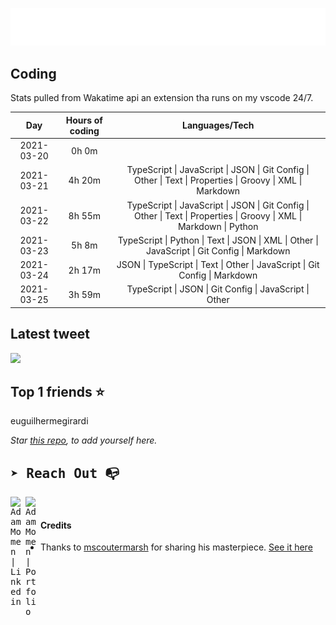 
![test image size](/assets/welcome_message.gif)

## Coding
Stats pulled from Wakatime api an extension tha runs on my vscode 24/7.

|Day|Hours of coding|Languages/Tech|
|:-:|:-:|:-:|
|2021-03-20|0h 0m||
|2021-03-21|4h 20m|TypeScript &#124; JavaScript &#124; JSON &#124; Git Config &#124; Other &#124; Text &#124; Properties &#124; Groovy &#124; XML &#124; Markdown|
|2021-03-22|8h 55m|TypeScript &#124; JavaScript &#124; JSON &#124; Git Config &#124; Other &#124; Text &#124; Properties &#124; Groovy &#124; XML &#124; Markdown &#124; Python|
|2021-03-23|5h 8m|TypeScript &#124; Python &#124; Text &#124; JSON &#124; XML &#124; Other &#124; JavaScript &#124; Git Config &#124; Markdown|
|2021-03-24|2h 17m|JSON &#124; TypeScript &#124; Text &#124; Other &#124; JavaScript &#124; Git Config &#124; Markdown|
|2021-03-25|3h 59m|TypeScript &#124; JSON &#124; Git Config &#124; JavaScript &#124; Other|

## Latest tweet
[<img src="<tweet-image-url>" width="400">](<tweet-url>)

## Top 1 friends ⭐️
euguilhermegirardi

*Star [this repo](https://github.com/AdamMomen/AdamMomen), to add yourself here.*


<samp>

## ➤ Reach Out :mailbox_with_no_mail:

>
  <a href="https://www.linkedin.com/in/adam-momen-99596275/">
     <img align="left" alt="Adam Momen | Linkedin" width="24px" src="./assets/Linkedin.svg" />
   </a>

   <a href="https://adammomen.com/">
     <img align="left" alt="Adam Momen | Portfolio" width="24px" src="./assets/web.svg" />
   </a>

</samp>

<br>

#### Credits
* Thanks to [mscoutermarsh](https://github.com/mscoutermarsh) for sharing his masterpiece. [See it here](https://github.com/mscoutermarsh/mscoutermarsh)